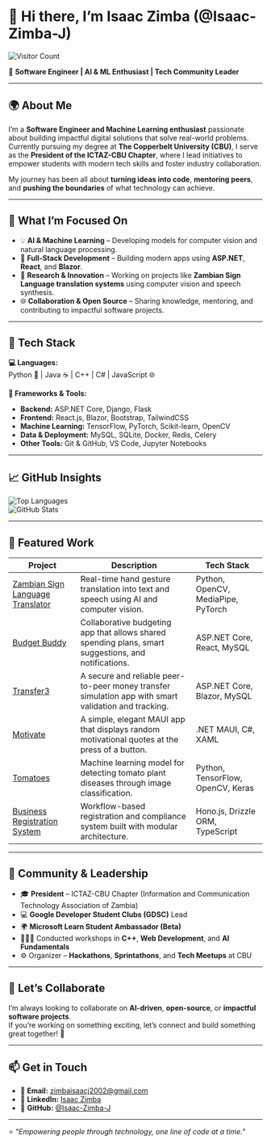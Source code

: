 # 👋 Hi there, I’m Isaac Zimba (@Isaac-Zimba-J)  
![Visitor Count](https://komarev.com/ghpvc/?username=Isaac-Zimba-J&color=brightgreen)

🚀 **Software Engineer | AI & ML Enthusiast | Tech Community Leader**

---

## 🌍 About Me  

I’m a **Software Engineer and Machine Learning enthusiast** passionate about building impactful digital solutions that solve real-world problems.  
Currently pursuing my degree at **The Copperbelt University (CBU)**, I serve as the **President of the ICTAZ-CBU Chapter**, where I lead initiatives to empower students with modern tech skills and foster industry collaboration.  

My journey has been all about **turning ideas into code**, **mentoring peers**, and **pushing the boundaries** of what technology can achieve.

---

## 🧠 What I’m Focused On  

- 💡 **AI & Machine Learning** – Developing models for computer vision and natural language processing.  
- 🧱 **Full-Stack Development** – Building modern apps using **ASP.NET**, **React**, and **Blazor**.  
- 🤖 **Research & Innovation** – Working on projects like **Zambian Sign Language translation systems** using computer vision and speech synthesis.  
- 🌐 **Collaboration & Open Source** – Sharing knowledge, mentoring, and contributing to impactful software projects.  

---

## 🧰 Tech Stack  

**💻 Languages:**  
Python 🐍 | Java ☕ | C++ | C# | JavaScript 🌐  

**🧩 Frameworks & Tools:**  
- **Backend:** ASP.NET Core, Django, Flask  
- **Frontend:** React.js, Blazor, Bootstrap, TailwindCSS  
- **Machine Learning:** TensorFlow, PyTorch, Scikit-learn, OpenCV  
- **Data & Deployment:** MySQL, SQLite, Docker, Redis, Celery  
- **Other Tools:** Git & GitHub, VS Code, Jupyter Notebooks  

---

## 📈 GitHub Insights  

![Top Languages](https://github-readme-stats.vercel.app/api/top-langs/?username=Isaac-Zimba-J&layout=compact&theme=radical)  
![GitHub Stats](https://github-readme-stats.vercel.app/api?username=Isaac-Zimba-J&show_icons=true&theme=radical)

---

## 🔬 Featured Work  

| Project | Description | Tech Stack |
|----------|--------------|------------|
| [Zambian Sign Language Translator](https://github.com/Isaac-Zimba-J) | Real-time hand gesture translation into text and speech using AI and computer vision. | Python, OpenCV, MediaPipe, PyTorch |
| [Budget Buddy](https://github.com/Isaac-Zimba-J/budget-buddy) | Collaborative budgeting app that allows shared spending plans, smart suggestions, and notifications. | ASP.NET Core, React, MySQL |
| [Transfer3](https://github.com/Isaac-Zimba-J/Transfer3) | A secure and reliable peer-to-peer money transfer simulation app with smart validation and tracking. | ASP.NET Core, Blazor, MySQL |
| [Motivate](https://github.com/Isaac-Zimba-J/Motivate) | A simple, elegant MAUI app that displays random motivational quotes at the press of a button. | .NET MAUI, C#, XAML |
| [Tomatoes](https://github.com/Isaac-Zimba-J/Tomatoes) | Machine learning model for detecting tomato plant diseases through image classification. | Python, TensorFlow, OpenCV, Keras |
| [Business Registration System](https://github.com/Isaac-Zimba-J) | Workflow-based registration and compliance system built with modular architecture. | Hono.js, Drizzle ORM, TypeScript |

---

## 💬 Community & Leadership  

- 🎓 **President** – ICTAZ-CBU Chapter (Information and Communication Technology Association of Zambia)  
- 💻 **Google Developer Student Clubs (GDSC)** Lead  
- 🌍 **Microsoft Learn Student Ambassador (Beta)**  
- 🧑🏽‍🏫 Conducted workshops in **C++**, **Web Development**, and **AI Fundamentals**  
- ⚙️ Organizer – **Hackathons**, **Sprintathons**, and **Tech Meetups** at CBU  

---

## 💞️ Let’s Collaborate  

I’m always looking to collaborate on **AI-driven**, **open-source**, or **impactful software projects**.  
If you’re working on something exciting, let’s connect and build something great together! 🚀  

---

## 📫 Get in Touch  

- 📧 **Email:** [zimbaisaacj2002@gmail.com](mailto:zimbaisaacj2002@gmail.com)  
- 💼 **LinkedIn:** [Isaac Zimba](https://www.linkedin.com/in/isaac-zimba)  
- 🐙 **GitHub:** [@Isaac-Zimba-J](https://github.com/Isaac-Zimba-J)

---

⭐ *"Empowering people through technology, one line of code at a time."*  
